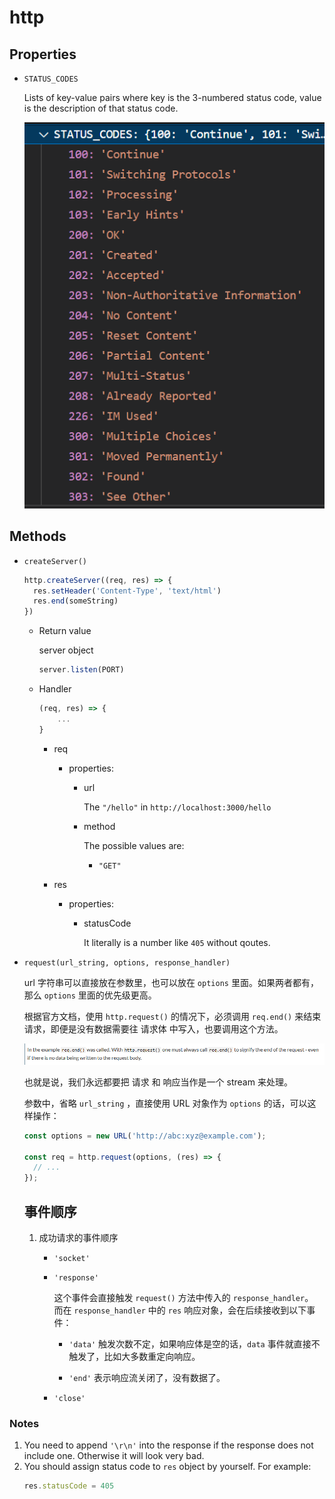 # http

## Properties

- `STATUS_CODES`

  Lists of key-value pairs where key is the 3-numbered status code, value is the description of that status code.

  ![](../images/STATUS_CODES.png)
  

## Methods

- `createServer()`

  ```js
  http.createServer((req, res) => {
    res.setHeader('Content-Type', 'text/html')
    res.end(someString)
  })
  ```

  - Return value

    server object

    ```javascript
    server.listen(PORT)
    ```

  - Handler

    ```js
    (req, res) => {
        ...
    }
    ```

    - req

      - properties:

        - url

          The `"/hello"` in `http://localhost:3000/hello`

        - method

          The possible values are: 

          - `"GET"`

    - res

      - properties:
        
        - statusCode

          It literally is a number like `405` without qoutes.

- `request(url_string, options, response_handler)`
  
  url 字符串可以直接放在参数里，也可以放在 `options` 里面。如果两者都有，那么 `options` 里面的优先级更高。

  根据官方文档，使用 `http.request()` 的情况下，必须调用 `req.end()` 来结束请求，即便是没有数据需要往 请求体 中写入，也要调用这个方法。

  ![](../images/end().png)

  也就是说，我们永远都要把 请求 和 响应当作是一个 stream 来处理。

  参数中，省略 `url_string` ，直接使用 URL 对象作为 `options` 的话，可以这样操作：

  ```js
  const options = new URL('http://abc:xyz@example.com');

  const req = http.request(options, (res) => {
    // ...
  });
  ```
  
  ## 事件顺序

  1. 成功请求的事件顺序

     - `'socket'`

     - `'response'`

       这个事件会直接触发 `request()` 方法中传入的 `response_handler`。
       而在 `response_handler` 中的 `res` 响应对象，会在后续接收到以下事件：

       - `'data'`
         触发次数不定，如果响应体是空的话，`data` 事件就直接不触发了，比如大多数重定向响应。
         
       - `'end'`
         表示响应流关闭了，没有数据了。

     - `'close'`

### Notes

1. You need to append `'\r\n'` into the response if the response does not include one. Otherwise it will look very bad.
2. You should assign status code to `res` object by yourself. For example: 
   ```javascript
   res.statusCode = 405
   ```